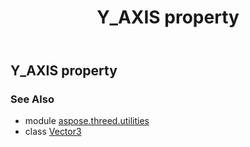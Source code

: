 ﻿---
title: Y_AXIS property
second_title: Aspose.3D for Python via .NET API References
description: 
type: docs
weight: 140
url: /python-net/aspose.threed.utilities/vector3/y_axis/
is_root: false
---

## Y_AXIS property


### See Also
* module [aspose.threed.utilities](../../)
* class [Vector3](/3d/python-net/aspose.threed.utilities/vector3)
